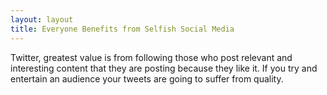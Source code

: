 ```yaml
---
layout: layout
title: Everyone Benefits from Selfish Social Media
---
```


Twitter, greatest value is from following those who post relevant and interesting content that they are posting because they like it.
If you try and entertain an audience your tweets are going to suffer from quality.
